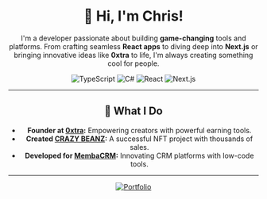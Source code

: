<div align="center">

# 👋 Hi, I'm Chris!

I'm a developer passionate about building **game-changing** tools and platforms. From crafting seamless **React apps** to diving deep into **Next.js** or bringing innovative ideas like **0xtra** to life, I'm always creating something cool for people.

![TypeScript](https://img.shields.io/badge/TypeScript-3178C6?style=flat&logo=typescript&logoColor=white)
![C#](https://img.shields.io/badge/C%23-239120?style=flat&logo=c-sharp&logoColor=white)
![React](https://img.shields.io/badge/-React-61DAFB?style=flat&logo=react&logoColor=white)
![Next.js](https://img.shields.io/badge/Next.js-000000?style=flat&logo=next.js&logoColor=white)

---

## 🚀 What I Do  
- **Founder at [0xtra](https://0xtra.com):** Empowering creators with powerful earning tools.  
- **Created [CRAZY BEANZ](https://opensea.io/collection/crazybeanz):** A successful NFT project with thousands of sales.  
- **Developed for [MembaCRM](https://opensea.io/collection/crazybeanz):** Innovating CRM platforms with low-code tools.

---

[![Portfolio](https://img.shields.io/badge/Portfolio-000000?style=for-the-badge&logo=react&logoColor=white)](https://chrisholt.dev)

</div>
